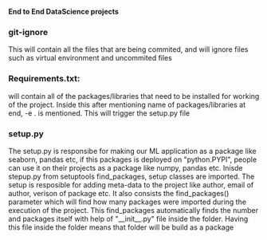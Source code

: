 **End to End DataScience projects**
<h3>git-ignore</h3><p>This will contain all the files that are being commited, and will ignore files such as virtual environment and uncommited files</p>
<h3>Requirements.txt:</h3><p>will contain all of the packages/libraries that need to be installed for working of the project. Inside this after mentioning name of packages/libraries at end, -e . is mentioned. This will trigger the setup.py file</p>
<h3>setup.py</h3><p>The setup.py is responsibe for making our ML application as a package like seaborn, pandas etc, if this packages is deployed on "python.PYPI", people can use it on their projects as a package like numpy, pandas etc. Inisde stepup.py from setuptools find_packages, setup classes are imported. The setup is resposible for adding meta-data to the project like author, email of author, verison of package etc. It also consists the find_packages() parameter which will find how many packages were imported during the execution of the project. This find_packages automatically finds the number and packages itself with help of "__init__.py" file inside the folder. Having this file inside the folder means that folder will be build as a package</p>
